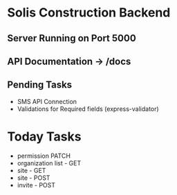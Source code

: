 # Solis Construction Backend

## Server Running on Port 5000
## API Documentation -> /docs

## Pending Tasks
 - SMS API Connection
 - Validations for Required fields (express-validator)

# Today Tasks
 - permission PATCH
 - organization list - GET
 - site - GET
 - site - POST
 - invite - POST